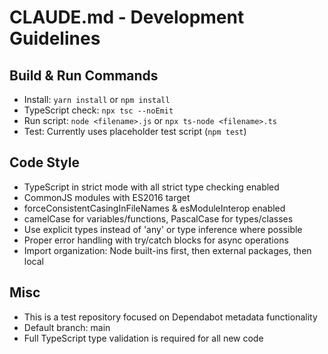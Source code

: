 # CLAUDE.md - Development Guidelines

## Build & Run Commands
- Install: `yarn install` or `npm install`
- TypeScript check: `npx tsc --noEmit`
- Run script: `node <filename>.js` or `npx ts-node <filename>.ts`
- Test: Currently uses placeholder test script (`npm test`)

## Code Style
- TypeScript in strict mode with all strict type checking enabled
- CommonJS modules with ES2016 target
- forceConsistentCasingInFileNames & esModuleInterop enabled
- camelCase for variables/functions, PascalCase for types/classes
- Use explicit types instead of 'any' or type inference where possible
- Proper error handling with try/catch blocks for async operations
- Import organization: Node built-ins first, then external packages, then local

## Misc
- This is a test repository focused on Dependabot metadata functionality
- Default branch: main
- Full TypeScript type validation is required for all new code